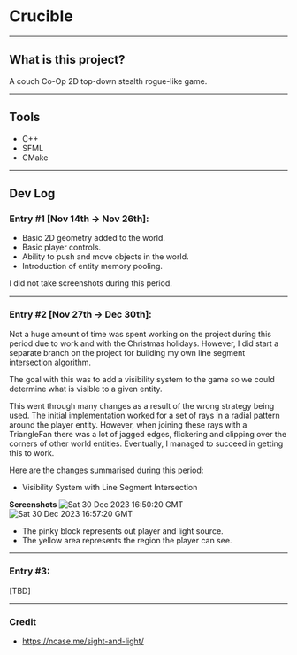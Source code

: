 # Crucible 

---

## What is this project?
A couch Co-Op 2D top-down stealth rogue-like game.

---

## Tools
- C++
- SFML
- CMake

---

## Dev Log

### Entry #1 [Nov 14th -> Nov 26th]:
- Basic 2D geometry added to the world.
- Basic player controls.
- Ability to push and move objects in the world.
- Introduction of entity memory pooling.

I did not take screenshots during this period.

---

### Entry #2 [Nov 27th -> Dec 30th]:
Not a huge amount of time was spent working on the project during this period due to work and with the Christmas holidays.
However, I did start a separate branch on the project for building my own line segment intersection algorithm.

The goal with this was to add a visibility system to the game so we could determine what is visible to a given entity.

This went through many changes as a result of the wrong strategy being used. The initial implementation worked for
a set of rays in a radial pattern around the player entity. However, when joining these rays with a TriangleFan there 
was a lot of jagged edges, flickering and clipping over the corners of other world entities. Eventually, I managed to
succeed in getting this to work. 

Here are the changes summarised during this period:
- Visibility System with Line Segment Intersection

**Screenshots**
![Sat 30 Dec 2023 16:50:20 GMT](https://github.com/Ticketedmoon/Crucible/assets/21260839/1ef528d2-6c34-4128-b85f-1549b1c84021)
![Sat 30 Dec 2023 16:57:20 GMT](https://github.com/Ticketedmoon/Crucible/assets/21260839/4e6bc14b-58e1-4ffb-88fd-89ae573f7f57)

- The pinky block represents out player and light source. 
- The yellow area represents the region the player can see.

---

### Entry #3:
[TBD]

---

### Credit
- https://ncase.me/sight-and-light/